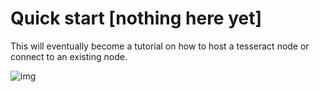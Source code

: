 # Quick start [nothing here yet]

This will eventually become a tutorial on how to host a tesseract node or connect to an existing node.

![img](https://media.giphy.com/media/3oz8xtBx06mcZWoNJm/giphy.gif)

